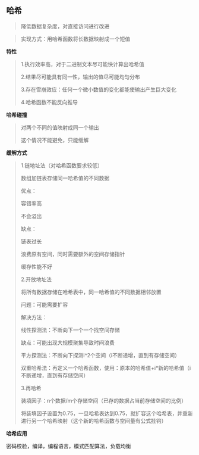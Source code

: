 ## 哈希

> 降低数据复杂度，对直接访问进行改进

> 实现方式：用哈希函数将长数据映射成一个短值

**特性**

> 1.执行效率高，对于二进制文本尽可能快计算出哈希值
>
> 2.结果尽可能具有同一性，输出的值尽可能均匀分布
>
> 3.存在雪崩效应：任何一个微小数值的变化都能使输出产生巨大变化
>
> 4.哈希函数不能反向推导

**哈希碰撞**

> 对两个不同的值映射成同一个输出
>
> 这个情况不能避免，只能缓解

**缓解方式**

> 1.链地址法（对哈希函数要求较低）
>
> 数组加链表存储同一哈希值的不同数据
>
> 优点：
>
> 容错率高
>
> 不会溢出
>
> 缺点：
>
> 链表过长
>
> 浪费原有空间，同时需要额外的空间存储指针
>
> 缓存性能不好
>
> 2.开放地址法
>
> 将所有数据存储在哈希表中，同一哈希值的不同数据相邻放置
>
> 问题：可能需要扩容
>
> 解决方法：
>
> 线性探测法：不断向下一个一个找空间存储
>
> 缺点：可能出现大规模聚集导致时间浪费
>
> 平方探测法：不断向下探测i^2个空间（i不断递增，直到有存储空间）
>
> 双重哈希法：再定义一个哈希函数，使用：原本的哈希值+i*新的哈希值（i不断递增，直到有存储空间）
>
> 3.再哈希
>
> 装填因子：n个数据/m个存储空间（已存的数据占当前存储空间的比例）
>
> 将装填因子设置为0.75，一旦哈希表达到0.75，就扩容这个哈希表，并重新进行另一个哈希映射（这个新的哈希函数与空间量有公式挂钩）

**哈希应用**

密码校验，编译，编程语言，模式匹配算法，负载均衡

